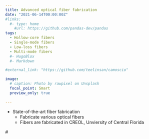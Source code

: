 ```yaml
---
title: Advanced optical fiber fabrication
date: "2021-06-14T00:00:00Z"
#links:
  #- type: home
    #url: https://github.com/pandas-dev/pandas
tags:
  - Hollow-core fibers
  - Single-mode fibers
  - Low-loss fibers
  - Multi-mode fibers
  #- HugoBlox
  #- Markdown

#external_link: "https://github.com/teelinsan/camoscio"

image:
  # caption: Photo by rawpixel on Unsplash
  focal_point: Smart
  preview_only: true

---
```


- State-of-the-art fiber fabrication
  - Fabricate various optical fibers
  - Fibers are fabricated in CREOL, Unviersity of Central Florida


#<!--more-->
